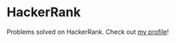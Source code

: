 # HackerRank
Problems solved on HackerRank. Check out <a href="https://www.hackerrank.com/mikethebro">my profile</a>!

